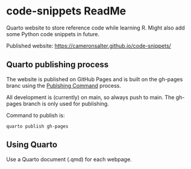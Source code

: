 # code-snippets ReadMe

Quarto website to store reference code while learning R. Might also add some Python code snippets in future.

Published website: https://cameronsalter.github.io/code-snippets/

## Quarto publishing process
The website is published on GitHub Pages and is built on the gh-pages branc using the [Publshing Command](https://quarto.org/docs/publishing/github-pages.html#publish-command) process.

All development is (currently) on main, so always push to main. The gh-pages branch is only used for publishing. 

Command to publish is:
```{sh}
quarto publish gh-pages
```

## Using Quarto
Use a Quarto document (.qmd) for each webpage.